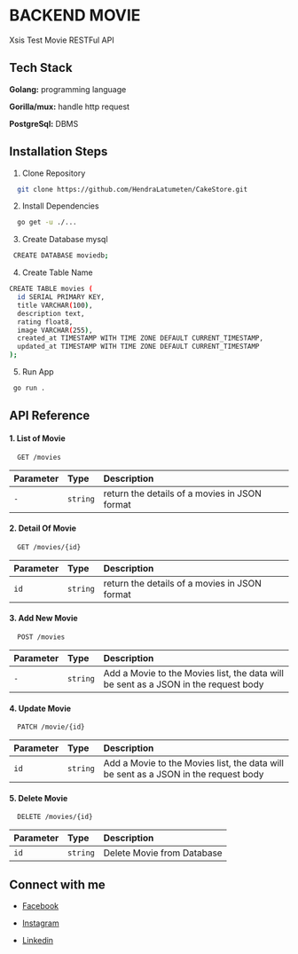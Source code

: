 
# BACKEND MOVIE

Xsis Test Movie RESTFul API


## Tech Stack

**Golang:** programming language


**Gorilla/mux:** handle http request

**PostgreSql:** DBMS



## Installation Steps

1. Clone Repository
```bash
  git clone https://github.com/HendraLatumeten/CakeStore.git
```
2. Install Dependencies
```bash
  go get -u ./...
```
3. Create Database mysql
```bash
 CREATE DATABASE moviedb;
```
4. Create Table Name
```bash
CREATE TABLE movies (
  id SERIAL PRIMARY KEY,
  title VARCHAR(100),
  description text,
  rating float8,
  image VARCHAR(255),
  created_at TIMESTAMP WITH TIME ZONE DEFAULT CURRENT_TIMESTAMP,
  updated_at TIMESTAMP WITH TIME ZONE DEFAULT CURRENT_TIMESTAMP
);
```
5. Run App
```bash
 go run .
```





## API Reference

#### 1. List of Movie

```
  GET /movies
```

| Parameter | Type     | Description                |
| :-------- | :------- | :------------------------- |
| `-` | `string` | return the details of a movies in JSON format|

#### 2. Detail Of Movie

```
  GET /movies/{id}
```

| Parameter | Type     | Description                       |
| :-------- | :------- | :-------------------------------- |
| `id`      | `string` | return the details of a movies in JSON format|

#### 3. Add New Movie

```
  POST /movies
```

| Parameter | Type     | Description                |
| :-------- | :------- | :------------------------- |
| `-` | `string` | Add a Movie to the Movies list, the data will be sent as a JSON in the request body |

#### 4. Update Movie

```
  PATCH /movie/{id}
```

| Parameter | Type     | Description                       |
| :-------- | :------- | :-------------------------------- |
| `id`      | `string` | Add a Movie to the Movies list, the data will be sent as a JSON in the request body |

 
 #### 5. Delete Movie

```
  DELETE /movies/{id}
```

| Parameter | Type     | Description                       |
| :-------- | :------- | :-------------------------------- |
| `id`      | `string` | Delete Movie from Database|

## Connect with me

 - [Facebook](https://web.facebook.com/hendra.latumeten)
 
 - [Instagram](https://www.instagram.com/hendralatumeten)
 
 - [Linkedin](https://www.linkedin.com/in/hendralatumeten/)
 
